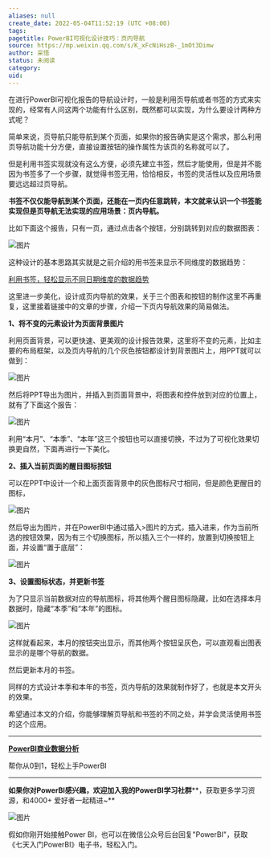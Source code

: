 ```yaml
---
aliases: null
create_date: 2022-05-04T11:52:19 (UTC +08:00)
tags: 
pagetitle: PowerBI可视化设计技巧：页内导航
source: https://mp.weixin.qq.com/s/K_xFcNiHszB-_1mOt3Dimw
author: 采悟
status: 未阅读
category: 
uid: 
---
```


在进行PowerBI可视化报告的导航设计时，一般是利用页导航或者书签的方式来实现的，经常有人问这两个功能有什么区别，既然都可以实现，为什么要设计两种方式呢？  

简单来说，页导航只能导航到某个页面，如果你的报告确实是这个需求，那么利用页导航功能十分方便，直接设置按钮的操作属性为该页的名称就可以了。  

但是利用书签实现就没有这么方便，必须先建立书签，然后才能使用，但是并不能因为书签多了一个步骤，就觉得书签无用，恰恰相反，书签的灵活性以及应用场景要远远超过页导航。

**书签不仅仅能导航到某个页面，还能在一页内任意跳转，本文就来认识一个书签能实现但是页导航无法实现的应用场景：页内导航。**

比如下面这个报告，只有一页，通过点击各个按钮，分别跳转到对应的数据图表：

![图片](https://mmbiz.qpic.cn/mmbiz_gif/aHEbZtANQJO1AEySOiakLF2kY7eb1kUw2dk7iagThG1NwU65N3uiaCvqlzwXoCJ6oSWlibPOuuabqJ2X49O9TDeIPQ/640?wx_fmt=gif&wxfrom=5&wx_lazy=1)

这种设计的基本思路其实就是之前介绍的用书签来显示不同维度的数据趋势：

[利用书签，轻松显示不同日期维度的数据趋势](http://mp.weixin.qq.com/s?__biz=MzA4MzQwMjY4MA==&mid=2484074411&idx=1&sn=7f8b45e40cb2c41710fe3a6cc69f1dbd&chksm=8e0c5d7cb97bd46a42ce531b14336ff340cd7e3cd5e9c6dd24b5feda5481609b790e9980cb4c&scene=21#wechat_redirect)  

这里进一步美化，设计成页内导航的效果，关于三个图表和按钮的制作这里不再重复，这里接着链接中的文章的步骤，介绍一下页内导航效果的简易做法。

**1、将不变的元素设计为页面背景图片**

利用页面背景，可以更快速、更美观的设计报告效果，这里将不变的元素，比如主要的布局框架，以及页内导航的几个灰色按钮都设计到背景图片上，用PPT就可以做到：

![图片](https://mmbiz.qpic.cn/mmbiz_png/aHEbZtANQJO1AEySOiakLF2kY7eb1kUw2fWgymZRia53biaUCUygYKLaF6dibKKBME6OicduX78IhUDSyePKHJ1Pb5w/640?wx_fmt=png&wxfrom=5&wx_lazy=1&wx_co=1)

然后将PPT导出为图片，并插入到页面背景中，将图表和控件放到对应的位置上，就有了下面这个报告：

![图片](https://mmbiz.qpic.cn/mmbiz_png/aHEbZtANQJO1AEySOiakLF2kY7eb1kUw2icicCy6ODRiaZ76oJmyRgwvCMeRko3L7lAaPFIIANUX2GicqvjpAEUT3Tg/640?wx_fmt=png&wxfrom=5&wx_lazy=1&wx_co=1)

利用“本月”、“本季”、“本年”这三个按钮也可以直接切换，不过为了可视化效果切换更自然，下面再进行一下美化。  

**2、插入当前页面的醒目图标按钮**

可以在PPT中设计一个和上面页面背景中的灰色图标尺寸相同，但是颜色更醒目的图标，

![图片](https://mmbiz.qpic.cn/mmbiz_png/aHEbZtANQJNicGqnNoVZ636SThJssJKSh6ZrhvQYH1nUWibAzG38Y5A2N1weGhbY9M7yVgs3endKRZTatk6fHIbA/640?wx_fmt=png&wxfrom=5&wx_lazy=1&wx_co=1)

然后导出为图片，并在PowerBI中通过插入>图片的方式，插入进来，作为当前所选的按钮效果，因为有三个切换图标，所以插入三个一样的，放置到切换按钮上面，并设置“置于底层”：

![图片](https://mmbiz.qpic.cn/mmbiz_png/aHEbZtANQJO1AEySOiakLF2kY7eb1kUw2cuQicov3Hb8ULJzsxU5Ke0YuKtqhuOoUl4KIWafKlUbDDHPTxAgTsqg/640?wx_fmt=png&wxfrom=5&wx_lazy=1&wx_co=1)

**3、设置图标状态，并更新书签**

为了只显示当前数据对应的导航图标，将其他两个醒目图标隐藏，比如在选择本月数据时，隐藏“本季”和“本年”的图标。  

![图片](https://mmbiz.qpic.cn/mmbiz_png/aHEbZtANQJO1AEySOiakLF2kY7eb1kUw2o3m9slkrUYu9ZO2ib7uSFo1U2jTDEq4DOp8dx9sib2XkLbh30a8iacH4g/640?wx_fmt=png&wxfrom=5&wx_lazy=1&wx_co=1)

这样就看起来，本月的按钮突出显示，而其他两个按钮呈灰色，可以直观看出图表显示的是哪个导航的数据。

然后更新本月的书签。

同样的方式设计本季和本年的书签，页内导航的效果就制作好了，也就是本文开头的效果。

希望通过本文的介绍，你能够理解页导航和书签的不同之处，并学会灵活使用书签的这个应用。  

___

[**PowerBI商业数据分析**](http://mp.weixin.qq.com/s?__biz=MzA4MzQwMjY4MA==&mid=2484074987&idx=1&sn=5cf4ba4b683ee9136bb7a26f6e9bcf01&chksm=8e0c533cb97bda2add48a4576b9c1e230249a5a4160dd93cd677a37ea21d26fc9cc26fc4cb1c&scene=21#wechat_redirect)

帮你从0到1，轻松上手PowerBI

___

**如果你对PowerBI感兴趣，欢迎加入我的PowerBI学习社群****，获取更多学习资源，和4000+ 爱好者一起精进~**

![图片](https://mmbiz.qpic.cn/mmbiz_png/aHEbZtANQJO1AEySOiakLF2kY7eb1kUw2DtfKoVz2ctBDia5dtNsPX2GhV0ZOCDDWpgpaTQtnqfqJrRXt5PNia95g/640?wx_fmt=png&wxfrom=5&wx_lazy=1&wx_co=1)

假如你刚开始接触Power BI，也可以在微信公众号后台回复"PowerBI"，获取《七天入门PowerBI》电子书，轻松入门。
